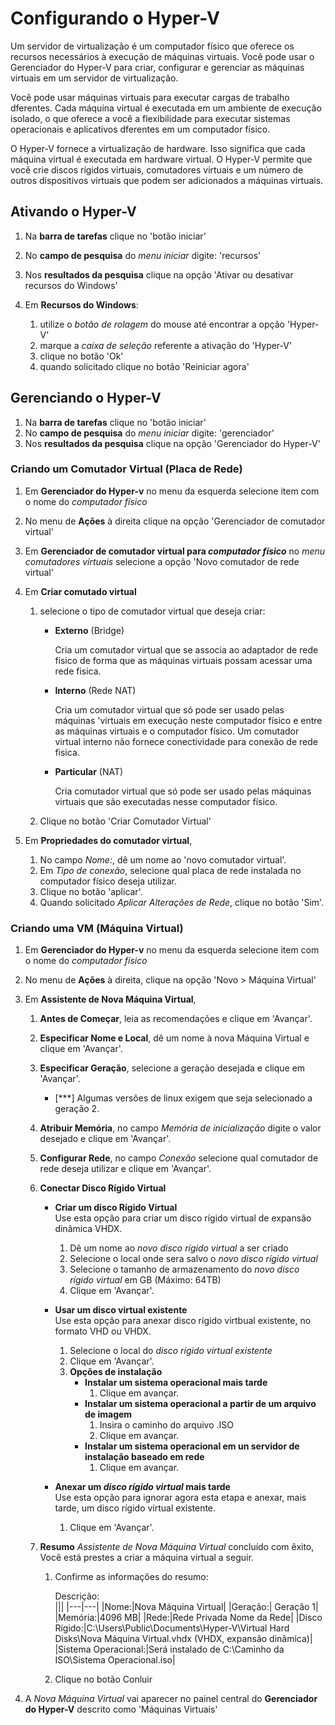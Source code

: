 # Configurando o Hyper-V

Um servidor de virtualização é um computador físico que oferece os recursos necessários à execução de máquinas virtuais. Você pode usar o Gerenciador do Hyper-V para criar, configurar e gerenciar as máquinas virtuais em um servidor de virtualização.

Você pode usar máquinas virtuais para executar cargas de trabalho dferentes. Cada máquina virtual é executada em um ambiente de execução isolado, o que oferece a você a flexibilidade para executar sistemas operacionais e aplicativos dferentes em um computador físico.

O Hyper-V fornece a virtualização de hardware. Isso significa que cada máquina virtual é executada em hardware virtual. O Hyper-V permite que você crie discos rígidos virtuais, comutadores virtuais e um número de outros dispositivos virtuais que podem ser adicionados a máquinas virtuais.

## Ativando o Hyper-V

1. Na **barra de tarefas** clique no 'botão iniciar'
1. No **campo de pesquisa** do _menu iniciar_ digite: 'recursos'
1. Nos **resultados da pesquisa** clique na opção 'Ativar ou desativar recursos do Windows'
1. Em **Recursos do Windows**:

   1. utilize o _botão de rolagem_ do mouse até encontrar a opção 'Hyper-V'
   1. marque a _caixa de seleção_ referente a ativação do 'Hyper-V'
   1. clique no botão 'Ok'
   1. quando solicitado clique no botão 'Reiniciar agora'

## Gerenciando o Hyper-V

1. Na **barra de tarefas** clique no 'botão iniciar'
1. No **campo de pesquisa** do _menu iniciar_ digite: 'gerenciador'
1. Nos **resultados da pesquisa** clique na opção 'Gerenciador do Hyper-V'

### Criando um Comutador Virtual (Placa de Rede)

1. Em **Gerenciador do Hyper-v** no menu da esquerda selecione item com o nome do _computador físico_
1. No menu de **Ações** à direita clique na opção 'Gerenciador de comutador virtual'
1. Em **Gerenciador de comutador virtual para _computador físico_** no _menu comutadores virtuais_ selecione a opção 'Novo comutador de rede virtual'
1. Em **Criar comutado virtual**

   1. selecione o tipo de comutador virtual que deseja criar:

      - **Externo** (Bridge)

        Cria um comutador virtual que se associa ao adaptador de rede físico de forma que as máquinas virtuais possam acessar uma rede fisica.

      - **Interno** (Rede NAT)

        Cria um comutador virtual que só pode ser usado pelas máquinas 'virtuais em execução neste computador físico e entre as máquinas virtuais e o computador físico. Um comutador virtual interno não fornece conectividade para conexão de rede fisica.

      - **Particular** (NAT)

        Cria comutador virtual que só pode ser usado pelas máquinas virtuais que são executadas nesse computador físico.

   1. Clique no botão 'Criar Comutador Virtual'

1. Em **Propriedades do comutador virtual**,

   1. No campo _Nome:_, dê um nome ao 'novo comutador virtual'.
   1. Em _Tipo de conexão_, selecione qual placa de rede instalada no computador físico deseja utilizar.
   1. Clique no botão 'aplicar'.
   1. Quando solicitado _Aplicar Alterações de Rede_, clique no botão 'Sim'.

### Criando uma VM (Máquina Virtual)

1. Em **Gerenciador do Hyper-v** no menu da esquerda selecione item com o nome do _computador físico_
1. No menu de **Ações** à direita, clique na opção 'Novo > Máquina Virtual'
1. Em **Assistente de Nova Máquina Virtual**,

   1. **Antes de Começar**, leia as recomendações e clique em 'Avançar'.
   1. **Especificar Nome e Local**, dê um nome à nova Máquina Virtual e clique em 'Avançar'.
   1. **Especificar Geração**, selecione a geração desejada e clique em 'Avançar'.

      - [***] Algumas versões de linux exigem que seja selecionado a geração 2.

   1. **Atribuir Memória**, no campo _Memória de inicialização_ digite o valor desejado e clique em 'Avançar'.
   1. **Configurar Rede**, no campo _Conexão_ selecione qual comutador de rede deseja utilizar e clique em 'Avançar'.
   1. **Conectar Disco Rígido Virtual**

      - **Criar um disco Rígido Virtual**  
        Use esta opção para criar um disco rígido virtual de expansão dinâmica VHDX.

        1. Dê um nome ao _novo disco rígido virtual_ a ser criado
        1. Selecione o local onde sera salvo o _novo disco rígido virtual_
        1. Selecione o tamanho de armazenamento do _novo disco rígido virtual_ em GB (Máximo: 64TB)
        1. Clique em 'Avançar'.

      - **Usar um disco virtual existente**  
        Use esta opção para anexar disco rígido virtbual existente, no formato VHD ou VHDX.

        1. Selecione o local do _disco rígido virtual existente_
        1. Clique em 'Avançar'.
        1. **Opções de instalação**
           - **Instalar um sistema operacional mais tarde**
             1. Clique em avançar.
           - **Instalar um sistema operacional a partir de um arquivo de imagem**
             1. Insira o caminho do arquivo .ISO
             1. Clique em avançar.
           - **Instalar um sistema operacional em un servidor de instalação baseado em rede**
             1. Clique em avançar.

      - **Anexar um _disco rígido virtual_ mais tarde**  
        Use esta opção para ignorar agora esta etapa e anexar, mais tarde, um disco rígido virtual existente.

        1. Clique em 'Avançar'.

   1. **Resumo**
      _Assistente de Nova Máquina Virtual_ concluído com êxito, Você está prestes a criar a máquina virtual a seguir.

      1. Confirme as informações do resumo:

         Descrição:  
          |||
         |---|---|
         |Nome:|Nova Máquina Virtual|
         |Geração:| Geração 1|
         |Memória:|4096 MB|
         |Rede:|Rede Privada Nome da Rede|
         |Disco Rígido:|C:\Users\Public\Documents\Hyper-V\Virtual Hard Disks\Nova Máquina Virtual.vhdx (VHDX, expansão dinâmica)|
         |Sistema Operacional:|Será instalado de C:\Caminho da ISO\Sistema Operacional.iso|

      1. Clique no botão Conluir

1. A _Nova Máquina Virtual_ vai aparecer no painel central do **Gerenciador do Hyper-V** descrito como 'Máquinas Virtuais'
